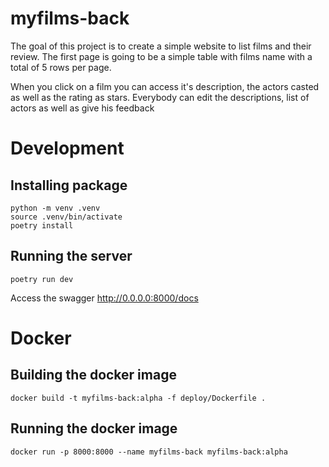 # myfilms-back

The goal of this project is to create a simple website to list films and their review. 
The first page is going to be a simple table with films name with a total of 5 rows per page.

When you click on a film you can access it's description, the actors casted as well as the rating as stars.
Everybody can edit the descriptions, list of actors as well as give his feedback


# Development

## Installing package
```
python -m venv .venv
source .venv/bin/activate
poetry install
```

## Running the server
```
poetry run dev
```

Access the swagger
http://0.0.0.0:8000/docs


# Docker

## Building the docker image

```
docker build -t myfilms-back:alpha -f deploy/Dockerfile .
```

## Running the docker image

```
docker run -p 8000:8000 --name myfilms-back myfilms-back:alpha
```